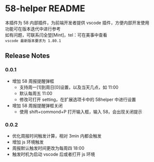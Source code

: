 # 58-helper README

本插件为 58 内部插件，为前端开发者提供 vscode 插件，方便内部开发使用  
功能可在版本迭代中进行参考  
如有问题，可联系闫全堃[Mint]，tel：可在美事中查看  
`vscode 最新版本要求为 1.80.1`

## Release Notes

### 0.0.1

- 增加 58 周报提醒弹框
  - 支持周一[1]到周日[0]设置，以及当天几点，如 11:00
  - 默认每周五 11:00
  - 修改可打开 setting，在扩展选项卡中的 58helper 中进行设置
- 增加 58 周报提醒弹框关闭
  - 使用 shift+commond+P 打开输入框，输入 58，会出现关闭提示

### 0.0.2

- 优化周报时间触发计算，相对 3min 内都会触发
- 增加 js 环境触发
- 周报默认触发时间更改为每周四 18:00
- 触发时机为启动 vscode 后或者打开 js 环境
